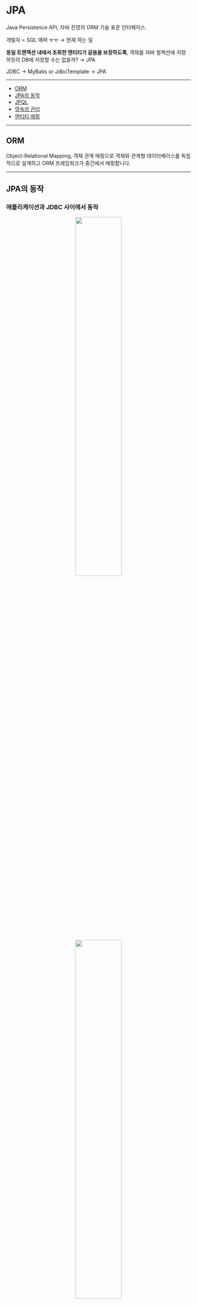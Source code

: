 # JPA
Java Persistence API, 자바 진영의 ORM 기술 표준 인터페이스.

개발자 = SQL 매퍼 ㅠㅠ → 현재 하는 일

**동일 트랜잭션 내에서 조회한 엔티티가 같음을 보장하도록**, 객체를 자바 컬렉션에 저장 하듯이 DB에 저장할 수는 없을까? → JPA

JDBC → MyBatis or JdbcTemplate → JPA

---
- [ORM](#orm)
- [JPA의 동작](#jpa의-동작)
- [JPQL](#jpql)
- [영속성 관리](#영속성-관리)
- [엔티티 매핑](#엔티티-매핑)
---

## ORM
Object-Relational Mapping, 객체 관계 매핑으로 객체와 관계형 데이터베이스를 독립적으로 설계하고 ORM 프레임워크가 중간에서 매핑합니다.

---

## JPA의 동작

### 애플리케이션과 JDBC 사이에서 동작
<p align="center"><img src="images/jpaA.png" width="50%"></p><p align="center"><img src="images/jpaB.png" width="50%"></p>

DAO가 PK를 보내면, JPA가 쿼리를 만들어서 JDBC API를 사용하여 DB로 쿼리를 보내고 결과를 반환 받습니다. → **패러다임의 불일치 해결**

### JPA의 방언(dialect)
<p align="center"><img src="images/dialect.png" width="50%"></p>

### JPA의 구동 방식
<p align="center"><img src="images/jpa구동.png" width="50%"></p>

- `EntityManagerFactory`
최초 하나만 생성하여 애플리케이션 전체에서 공유합니다.
- `EntitiManager`
Thread 간에 공유하면 안 됩니다. Database Connection처럼 사용하고 버려야 합니다.
- JPA의 모든 데이터 변경은 트랜잭션 안에서 실행됩니다.

---

## JPQL
JPA를 사용하여 엔티티 객체를 중심으로 개발하는 쿼리로 SQL을 추상화한 객체 지향 쿼리 언어입니다.

### JPQL 특징
- SQL과 문법 유사하며 객체지향 SQL이라 할 수 있음.
- SQL은 데이터베이스 테이블을 대상으로 쿼리, JPQL은 엔티티 객체를 대상으로 쿼리로 **SQL에 의존적이지 않음.**
- 검색을 할 때도 **테이블이 아닌, 엔티티 객체를 대상으로 검색**
- 모든 DB 데이터를 객체로 변환해서 검색하는 것은 불가능
- 애플리케이션이 필요한 데이터만 DB에서 불러오려면, 결국 검색 조건이 포함된 SQL이 필요
- 검색 쿼리가 자유롭지 못 한 문제

---

## 영속성 관리
<p align="center"><img src="images/영속성.png" width="70%"></p>

### 영속성 컨텍스트
엔티티를 영구 저장하는 환경이며 눈에 보이지 않는 논리적인 개념입니다. 엔티티 매니저를 통해 영속성 컨텍스트에 접근합니다.
- `EntityManager.persist(entity);` : entity를 영속성 컨텍스트에 저장합니다.
- J2SE 환경 - EntityManager : PersistenceContext = 1:1
- J2EE, 스프링 프레임워크 같은 컨테이너 환경 - EntityManager : PersistenceContext = N:1
### 엔티티의 생명주기
- 비영속(new/transient) : 영속성 컨텍스트와 전혀 관계 없는 새로운 상태
    ```java
    // 객체 생성(비영속)
    Member member = new Member();
    member.setId("member1");
    member.setUsername("회원1");
    ```
- 영속(managed) : 영속성 컨텍스트에 관리되는 상태
    ```java
    // 객체 생성(비영속)
    Member member = new Member();
    member.setId("member1");
    member.setUsername("회원1");
    
    EntityManager em = emf.createEntityManager();
    em.getTransacntion().begin();

    // 객체를 저장한 상태(영속)
    em.persist(member);

    ```
- 준영속(detached) : 영속성 컨텍스트에 저장되었다가 분리된 상태
    ```java
    // 영속
    Member member = em.find(Member.class, 150L);
    member.setName("AAAA"); // Dirty Checking

    // 더 이상 영속성 컨텍스트로 관리하기 싫으면
    em.detach();    // 이 것이 준영속
    ```
    - `entityManager.detach()` : 특정 엔티티만 준영속 상태로 전환
    - `entityManager.clear()` : 영속성 컨텍스트를 완전히 초기화
    - `entityManager.close()` : 영속성 컨텍스트를 종료
- 삭제(removed) : 삭제된 상태 
<p align="center"><img src="images/생명주기.png" width="70%"></p>

### 영속성 컨텍스트의 이점
- 1차 캐시
    - 동일 트랜잭션 안에서 다음 조회 시 DB 쿼리를 날리지 않도록 합니다.
        - 하지만, 클라이언트 10개가 동시에 요청을 날리면 10개의 별도 1차 캐시를 가집니다. 즉, 성능상의 이점은 크지는 않으며 해당 메커니즘을 통해 얻을 수 있는 이점들이 있습니다.
    - `persist()` 혹은 최초 쿼리 발생 시 저장.

- 동일성(identity) 보장
    - 1차 캐시로 반복 가능한 읽기(REPEATABLE READ)등급의 트랜잭션 격리 수준을, 데이터베이스가 아닌 애플리케이션 차원에서 제공합니다.
        ```java
        Member a = em.find(Member.class, "member1");
        Member b = em.find(Member.clase, "member1");

        System.out.println(a == b); // true
        ```
- 트랜잭션을 지원하는 쓰기 지연(transactional write-behind)
    - 버퍼링 : write를 모아서 한 번에 시행
        ```java
        EntityManager em = emf.createEntityManager();
        EntityTransaction transaction = em.getTransaction();
        // 엔티티 매니저는 데이터 변경 시 트랜잭션을 시작해야 합니다.
        transaction.begin();

        em.persist(memberA);
        em.persist(memberB);
        // 여기까진 SQL을 보내지 않습니다. 

        transaction.commit();   // 트랜잭션 커밋, 커밋하는 순간 DB에 INSERT SQL 전송
        // hibernate 설정으로 size조절 가능 >> 버퍼링
        ```
    - 쓰기 지연 SQL 저장소가 존재하여, `persist()` 사용 시 쿼리가 삽입됩니다.
    - `transaction.commit()` 시 쓰기 지연 SQL에 쌓인 쿼리들이 전송됩니다. 이 것을 `flush()`라고 합니다.
- 변경 감지(Dirty Checking)
    - JPA가 변경을 자동으로 감지하여 알려줍니다.
        ```java
        EntityManager em = emf.createEntityManager();
        EntityTransaction transaction = em.getTransaction();
        transaction.begin();

        // 영속 엔티티 조회
        Member memberA = em.find(Member.class, "memberA");

        // 영속 엔티티 데이터 수정
        memberA.setUsername("hi");
        memberA.setAge(10);

        transaction.commit();
        ```
    - `commit()` 시 `flush()`가 발생하는데, 1차 캐시의 Entity와 스냅샷을 비교하여 쓰기 지연 SQL저장소에 쿼리를 만들어 두고 한 번에 전송합니다.
    - `commit()`직전에만 동기화 하면 됩니다.
    <p align="center"><img src="images/변경감지.png" width="70%"></p>

    - `flush()` : 영속성 컨텍스트의 변경내용(쓰기 지연 SQL 저장소의 쿼리들)을 데이터베이스에 동기화합니다. ***1차 캐시, 영속성 컨텍스트를 비우는 것이 아님***
    - 보통 `FlushModeType.AUTO`로 자동으로 사용합니다.
        - flush() 방법 종류
            - `em.flush()` - 직접(강제) 호출
            - 트랜잭션 커밋 - 플러시 자동 호출
            - JPQL 쿼리 실행 - 플러시 자동 호출
 
- 지연 로딩(Lazy Loading)

---

## 엔티티 매핑
### 객체와 테이블 매핑 `@Table`
- `@Entity` : JPA가 관리하며, JPA를 사용하여 테이블과 매핑할 클래스에 필수로 붙습니다.
    - 기본 생성자 필수(파라미터가 없는 public 또는 protected 생성자)
    - final 클래스, enum, interface, inner 클래스 사용 불가
    - 저장할 필드에 final 사용 불가
    - 속성 : `name`
        - JPA에서 사용할 엔티티 이름 지정
        - 기본값 : 클래스 이름을 그대로 사용
        - 같은 클래스 이름이 없으면 가급적 기본값을 사용합니다.
- 필드와 컬럼 매핑 : `@Column`
- 기본키 매핑 : `@Id`
- 연관관계 매핑 : `@ManyToOne`, `@JoinColumn`


### 데이터 스키마 자동 생성
- DDL(`CREATE`,`ALTER`,`DROP`,`TRUNCATE`)을 애플리케이션 실행 시점에 자동 생성
- 테이블 중심 → 객체 중심
- DB 방언을 활용하여 DB에 맞는 적절한 DDL 생성 ***개발에서만 사용, 운영에서는 X → 적절히 다듬하여 사용***
- `hibernate.hbm2ddl.auto`
    |옵션|설명|
    |:---|:---|
    |`create`|기존테이블 삭제 후 다시 생성 (DROP + CREATE)|
    |`create-drop`|CREATE와 같으나, **종료 시점에 테이블 DROP**|
    |`update`|변경분만 반영 ***운영 DB 사용 자제, db lock 위험***|
    |`validate`|엔티티와 테이블이 정상 매핑되었는지만 확인|
    |`none`|사용하지 않음|
    - **운영 DB에는 절대 `create`, `create-drop`, `update`를 사용하면 안 됩니다.**
    - 개발 초기 단계는 `create`, `update` 사용
    - 테스트 서버는 `update`, `validate` 사용
    - 스테이징과 운영 서버는 `validate`, `none` 사용
- DDL 생성 기능 : DDL 자동 생성 시에만 사용 되고, JPA의 실행 로직에는 영향을 주지 않습니다.
    - 제약 조건 : 회원 이름 필수, 10자 초과 불가능
        - `@Column(nullable = false, length = 10)`
        - `@Column(unique = true, length = 10)`
    - 유니크 제약조건 추가
        - `@Table(uniqueConstraints = {UniqueConstraint(name = "NAME_AGE_UNIQUE", columnNames={"NAME", "AGE"})}`

### 필드와 컬럼 매핑
|어노테이션|설명|
|:---|:---|
|`@Column`|컬럼 매핑|
|`@Temporal`|날짜 타입 매핑|
|`@Enumerated`|enum 타입 매핑|
|`@Lob`|BLOB, CLOB 매핑|
|`@Transient`|특정 필드를 컬럼에 매핑하지 않음(매핑 무시)|

#### `@Enumerated`
- EnumType.ORDINAL : enum 순서를 데이터베이스에 저장합니다. **기본값이지만 컬럼 추가, 혹은 순서가 변경 된다면, 예기치 못한 문제가 발생할 수 있으니 지양합니다.** 
- EnumType.STRING : enum 이름을 데이터베이스에 저장합니다.  **문자열 자체가 저장되기 때문에 DB 공간 낭비가 발생합니다.**
    - DB공간을 조금 낭비하더라도 STRING을 쓰는 게 안전합니다.


